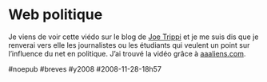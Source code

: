 # Web politique



Je viens de voir cette viédo sur le blog de [Joe Trippi](http://joetrippi.com/blog/?p=2538) et je me suis dis que je renverai vers elle les journalistes ou les étudiants qui veulent un point sur l’influence du net en politique. J’ai trouvé la vidéo grâce à [aaaliens.com](http://aaaliens.com/).

#noepub #breves #y2008 #2008-11-28-18h57

